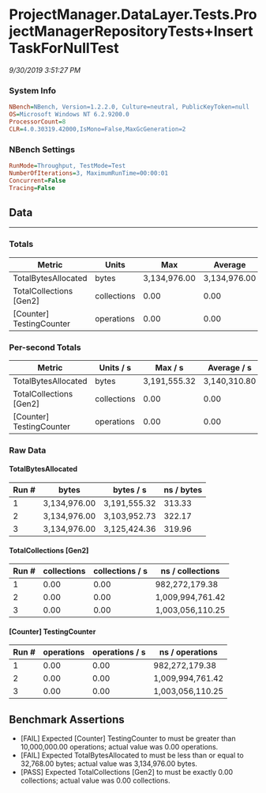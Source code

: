 ﻿# ProjectManager.DataLayer.Tests.ProjectManagerRepositoryTests+InsertTaskForNullTest
_9/30/2019 3:51:27 PM_
### System Info
```ini
NBench=NBench, Version=1.2.2.0, Culture=neutral, PublicKeyToken=null
OS=Microsoft Windows NT 6.2.9200.0
ProcessorCount=8
CLR=4.0.30319.42000,IsMono=False,MaxGcGeneration=2
```

### NBench Settings
```ini
RunMode=Throughput, TestMode=Test
NumberOfIterations=3, MaximumRunTime=00:00:01
Concurrent=False
Tracing=False
```

## Data
-------------------

### Totals
|          Metric |           Units |             Max |         Average |             Min |          StdDev |
|---------------- |---------------- |---------------- |---------------- |---------------- |---------------- |
|TotalBytesAllocated |           bytes |    3,134,976.00 |    3,134,976.00 |    3,134,976.00 |            0.00 |
|TotalCollections [Gen2] |     collections |            0.00 |            0.00 |            0.00 |            0.00 |
|[Counter] TestingCounter |      operations |            0.00 |            0.00 |            0.00 |            0.00 |

### Per-second Totals
|          Metric |       Units / s |         Max / s |     Average / s |         Min / s |      StdDev / s |
|---------------- |---------------- |---------------- |---------------- |---------------- |---------------- |
|TotalBytesAllocated |           bytes |    3,191,555.32 |    3,140,310.80 |    3,103,952.73 |       45,659.15 |
|TotalCollections [Gen2] |     collections |            0.00 |            0.00 |            0.00 |            0.00 |
|[Counter] TestingCounter |      operations |            0.00 |            0.00 |            0.00 |            0.00 |

### Raw Data
#### TotalBytesAllocated
|           Run # |           bytes |       bytes / s |      ns / bytes |
|---------------- |---------------- |---------------- |---------------- |
|               1 |    3,134,976.00 |    3,191,555.32 |          313.33 |
|               2 |    3,134,976.00 |    3,103,952.73 |          322.17 |
|               3 |    3,134,976.00 |    3,125,424.36 |          319.96 |

#### TotalCollections [Gen2]
|           Run # |     collections | collections / s |ns / collections |
|---------------- |---------------- |---------------- |---------------- |
|               1 |            0.00 |            0.00 |  982,272,179.38 |
|               2 |            0.00 |            0.00 |1,009,994,761.42 |
|               3 |            0.00 |            0.00 |1,003,056,110.25 |

#### [Counter] TestingCounter
|           Run # |      operations |  operations / s | ns / operations |
|---------------- |---------------- |---------------- |---------------- |
|               1 |            0.00 |            0.00 |  982,272,179.38 |
|               2 |            0.00 |            0.00 |1,009,994,761.42 |
|               3 |            0.00 |            0.00 |1,003,056,110.25 |


## Benchmark Assertions

* [FAIL] Expected [Counter] TestingCounter to must be greater than 10,000,000.00 operations; actual value was 0.00 operations.
* [FAIL] Expected TotalBytesAllocated to must be less than or equal to 32,768.00 bytes; actual value was 3,134,976.00 bytes.
* [PASS] Expected TotalCollections [Gen2] to must be exactly 0.00 collections; actual value was 0.00 collections.

